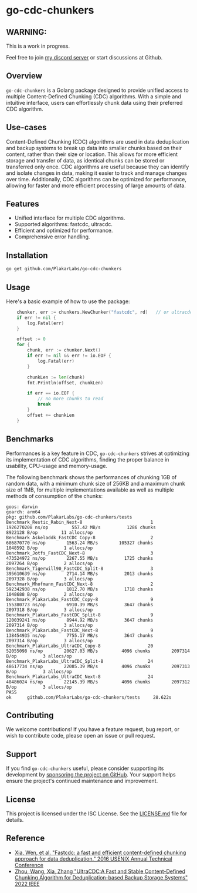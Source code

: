 # go-cdc-chunkers

## WARNING:
This is a work in progress.

Feel free to join [my discord server](https://discord.com/invite/YC6j4rbvSk) or start discussions at Github.


## Overview
`go-cdc-chunkers` is a Golang package designed to provide unified access to multiple Content-Defined Chunking (CDC) algorithms.
With a simple and intuitive interface, users can effortlessly chunk data using their preferred CDC algorithm.

## Use-cases
Content-Defined Chunking (CDC) algorithms are used in data deduplication and backup systems to break up data into smaller chunks based on their content, rather than their size or location. This allows for more efficient storage and transfer of data, as identical chunks can be stored or transferred only once. CDC algorithms are useful because they can identify and isolate changes in data, making it easier to track and manage changes over time. Additionally, CDC algorithms can be optimized for performance, allowing for faster and more efficient processing of large amounts of data.


## Features
- Unified interface for multiple CDC algorithms.
- Supported algorithms: fastcdc, ultracdc.
- Efficient and optimized for performance.
- Comprehensive error handling.

## Installation
```sh
go get github.com/PlakarLabs/go-cdc-chunkers
```


## Usage
Here's a basic example of how to use the package:

```go
    chunker, err := chunkers.NewChunker("fastcdc", rd)   // or ultracdc
    if err != nil {
        log.Fatal(err)
    }

    offset := 0
    for {
        chunk, err := chunker.Next()
        if err != nil && err != io.EOF {
            log.Fatal(err)
        }

        chunkLen := len(chunk)
        fmt.Println(offset, chunkLen)

        if err == io.EOF {
            // no more chunks to read
            break
        }
        offset += chunkLen
    }
```

## Benchmarks
Performances is a key feature in CDC, `go-cdc-chunkers` strives at optimizing its implementation of CDC algorithms,
finding the proper balance in usability, CPU-usage and memory-usage.

The following benchmark shows the performances of chunking 1GB of random data,
with a minimum chunk size of 256KB and a maximum chunk size of 1MB,
for multiple implementations available as well as multiple methods of consumption of the chunks:

```
goos: darwin
goarch: arm64
pkg: github.com/PlakarLabs/go-cdc-chunkers/tests
Benchmark_Restic_Rabin_Next-8                          1        1926270208 ns/op         557.42 MB/s          1286 chunks        8922128 B/op         11 allocs/op
Benchmark_Askeladdk_FastCDC_Copy-8                     2         686870770 ns/op        1563.24 MB/s        105327 chunks        1048592 B/op          1 allocs/op
Benchmark_Jotfs_FastCDC_Next-8                         3         473524972 ns/op        2267.55 MB/s          1725 chunks        2097264 B/op          2 allocs/op
Benchmark_Tigerwill90_FastCDC_Split-8                  3         395610639 ns/op        2714.14 MB/s          2013 chunks        2097328 B/op          3 allocs/op
Benchmark_Mhofmann_FastCDC_Next-8                      2         592342938 ns/op        1812.70 MB/s          1718 chunks        1048688 B/op          2 allocs/op
Benchmark_PlakarLabs_FastCDC_Copy-8                    9         155380773 ns/op        6910.39 MB/s          3647 chunks        2097318 B/op          3 allocs/op
Benchmark_PlakarLabs_FastCDC_Split-8                   9         120039241 ns/op        8944.92 MB/s          3647 chunks        2097314 B/op          3 allocs/op
Benchmark_PlakarLabs_FastCDC_Next-8                    9         138454935 ns/op        7755.17 MB/s          3647 chunks        2097314 B/op          3 allocs/op
Benchmark_PlakarLabs_UltraCDC_Copy-8                  20          52055098 ns/op        20627.03 MB/s         4096 chunks        2097314 B/op          3 allocs/op
Benchmark_PlakarLabs_UltraCDC_Split-8                 24          48617734 ns/op        22085.39 MB/s         4096 chunks        2097313 B/op          3 allocs/op
Benchmark_PlakarLabs_UltraCDC_Next-8                  24          48486024 ns/op        22145.39 MB/s         4096 chunks        2097312 B/op          3 allocs/op
PASS
ok      github.com/PlakarLabs/go-cdc-chunkers/tests     28.622s
```

## Contributing
We welcome contributions!
If you have a feature request, bug report, or wish to contribute code, please open an issue or pull request.

## Support
If you find `go-cdc-chunkers` useful, please consider supporting its development by [sponsoring the project on GitHub](https://github.com/sponsors/poolpOrg).
Your support helps ensure the project's continued maintenance and improvement.


## License
This project is licensed under the ISC License. See the [LICENSE.md](LICENSE.md) file for details.


## Reference

  - [Xia, Wen, et al. "Fastcdc: a fast and efficient content-defined chunking approach for data deduplication." 2016 USENIX Annual Technical Conference](https://www.usenix.org/system/files/conference/atc16/atc16-paper-xia.pdf)
  - [Zhou, Wang, Xia, Zhang "UltraCDC:A Fast and Stable Content-Defined Chunking Algorithm for Deduplication-based Backup Storage Systems" 2022 IEEE](https://ieeexplore.ieee.org/document/9894295)